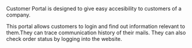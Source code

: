 Customer Portal is designed to give easy accesibility to customers of a
company.

This portal allows customers to login and find out information relevant to them.They can trace communication history of their mails. They can also check order status by logging into the website.


